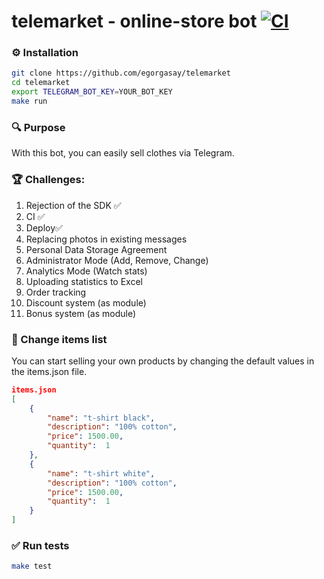 # telemarket - online-store bot  [![CI](https://github.com/egorgasay/telemarket/actions/workflows/go.yml/badge.svg)](https://github.com/egorgasay/telemarket/actions/workflows/go.yml)

### ⚙️ Installation 

```bash
git clone https://github.com/egorgasay/telemarket
cd telemarket
export TELEGRAM_BOT_KEY=YOUR_BOT_KEY
make run
```

### 🔍️ Purpose

With this bot, you can easily sell clothes via Telegram.  

### 🏆 Challenges:
1. Rejection of the SDK ✅
2. CI ✅
3. Deploy✅
4. Replacing photos in existing messages
5. Personal Data Storage Agreement
6. Administrator Mode (Add, Remove, Change)
7. Analytics Mode (Watch stats)
8. Uploading statistics to Excel
9. Order tracking
10. Discount system (as module)
11. Bonus system (as module)

### 👕 Change items list

You can start selling your own products by changing the default values in the items.json file.

```json
items.json
[
    {
        "name": "t-shirt black",
        "description": "100% cotton",
        "price": 1500.00,
        "quantity":  1
    },
    {
        "name": "t-shirt white",
        "description": "100% cotton",
        "price": 1500.00,
        "quantity":  1
    }
]
```

### ✅ Run tests

```bash
make test
```
